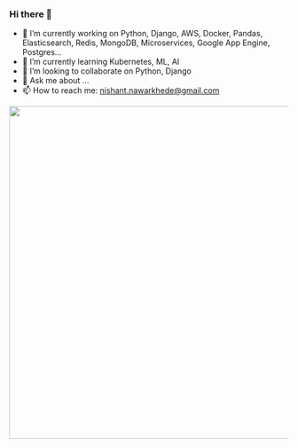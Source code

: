 ### Hi there 👋


- 🔭 I’m currently working on Python, Django, AWS, Docker, Pandas, Elasticsearch, Redis, MongoDB, Microservices, Google App Engine, Postgres...
- 🌱 I’m currently learning Kubernetes, ML, AI
- 👯 I’m looking to collaborate on Python, Django
- 💬 Ask me about ...
- 📫 How to reach me: nishant.nawarkhede@gmail.com

<img src="https://wakatime.com/share/@ad7be84f-3fef-479a-a54e-47b51774b1d4/e422299e-508c-471e-b092-1cc55e0358b4.svg" width="600" height="600">
